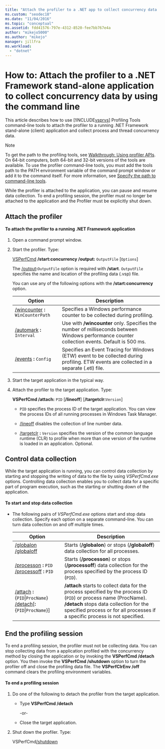 ```yaml
---
title: "Attach the profiler to a .NET app to collect concurrency data | Microsoft Docs"
ms.custom: "seodec18"
ms.date: "11/04/2016"
ms.topic: "conceptual"
ms.assetid: fdd41576-797e-4312-8520-fee7bb767e4a
author: "mikejo5000"
ms.author: "mikejo"
manager: jillfra
ms.workload:
  - "dotnet"
---
```

# How to: Attach the profiler to a .NET Framework stand-alone application to collect concurrency data by using the command line
This article describes how to use [!INCLUDE[vsprvs](../code-quality/includes/vsprvs_md.md)] Profiling Tools command-line tools to attach the profiler to a running .NET Framework stand-alone (client) application and collect process and thread concurrency data.

> [!NOTE]
>  To get the path to the profiling tools, see [Walkthrough: Using profiler APIs](../profiling/walkthrough-using-profiler-apis.md). On 64-bit computers, both 64-bit and 32-bit versions of the tools are available. To use the profiler command-line tools, you must add the tools path to the PATH environment variable of the command prompt window or add it to  the command itself. For more information, see [Specify the path to command-line tools](../profiling/specifying-the-path-to-profiling-tools-command-line-tools.md).

 While the profiler is attached to the application, you can pause and resume data collection. To end a profiling session, the profiler must no longer be attached to the application and the Profiler must be explicitly shut down.

## Attach the profiler

#### To attach the profiler to a running .NET Framework application

1. Open a command prompt window.

2. Start the profiler. Type:

     [VSPerfCmd](../profiling/vsperfcmd.md) **/start:concurrency  /output:** `OutputFile` [`Options`]

     The [/output](../profiling/output.md)**:**`OutputFile` option is required with **/start**. `OutputFile` specifies the name and location of the profiling data (.vsp) file.

     You can use any of the following options with the **/start:concurrency** option.

    |Option|Description|
    |------------|-----------------|
    |[/wincounter](../profiling/wincounter.md) **:** `WinCounterPath`|Specifies a Windows performance counter to be collected during profiling.|
    |[/automark](../profiling/automark.md) **:** `Interval`|Use with **/wincounter** only. Specifies the number of milliseconds between Windows performance counter collection events. Default is 500 ms.|
    |[/events](../profiling/events-vsperfcmd.md) **:** `Config`|Specifies an Event Tracing for Windows (ETW) event to be collected during profiling. ETW events are collected in a separate (.etl) file.|

3. Start the target application in the typical way.

4. Attach the profiler to the target application. Type:

     **VSPerfCmd /attach:** `PID` [**/lineoff**] [**/targetclr:**`Version`]

    -   `PID` specifies the process ID of the target application. You can view the process IDs of all running processes in Windows Task Manager.

    -   [/lineoff](../profiling/lineoff.md) disables the collection of line number data.

    -   [/targetclr](../profiling/targetclr.md) **:** `Version` specifies the version of the common language runtime (CLR) to profile when more than one version of the runtime is loaded in an application. Optional.

## Control data collection
 While the target application is running, you can control data collection by starting and stopping the writing of data to the file by using *VSPerfCmd.exe* options. Controlling data collection enables you to collect data for a specific part of program execution, such as the starting or shutting down of the application.

#### To start and stop data collection

-   The following pairs of *VSPerfCmd.exe* options start and stop data collection. Specify each option on a separate command-line. You can turn data collection on and off multiple times.

    |Option|Description|
    |------------|-----------------|
    |[/globalon /globaloff](../profiling/globalon-and-globaloff.md)|Starts (**/globalon**) or stops (**/globaloff**) data collection for all processes.|
    |[/processon](../profiling/processon-and-processoff.md) **:** `PID` [/processoff](../profiling/processon-and-processoff.md) **:** `PID`|Starts (**/processon**) or stops (**/processoff**) data collection for the process specified by the process ID (`PID`).|
    |[/attach](../profiling/attach.md) **:**{`PID`&#124;`ProcName`} [/detach](../profiling/detach.md)[**:**{`PID`&#124;`ProcName`}]|**/attach** starts to collect data for the process specified by the process ID (`PID`) or process name (ProcName). **/detach** stops data collection for the specified process or for all processes if a specific process is not specified.|

## End the profiling session
 To end a profiling session, the profiler must not be collecting data. You can stop collecting data from a application profiled with the concurrency method by closing the application or by invoking the **VSPerfCmd /detach** option. You then invoke the **VSPerfCmd /shutdown** option to turn the profiler off and close the profiling data file. The **VSPerfClrEnv /off** command clears the profiling environment variables.

#### To end a profiling session

1. Do one of the following to detach the profiler from the target application.

    -   Type **VSPerfCmd /detach**

         -or-

    -   Close the target application.

2. Shut down the profiler. Type:

     VSPerfCmd[/shutdown](../profiling/shutdown.md)
